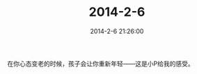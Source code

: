 ﻿---
title: "2014-2-6"
date: 2014-2-6 21:26:00
tags: 文字
categories: 爸爸
---
在你心态变老的时候，孩子会让你重新年轻——这是小P给我的感受。​